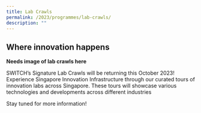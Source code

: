```yaml
---
title: Lab Crawls
permalink: /2023/programmes/lab-crawls/
description: ""
---
```

## Where innovation happens

**Needs image of lab crawls here**

SWITCH’s Signature Lab Crawls will be returning this October 2023! 
Experience Singapore Innovation Infrastructure through our curated tours of innovation labs across Singapore. These tours will showcase various technologies and developments across different industries

Stay tuned for more information!